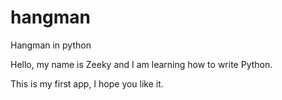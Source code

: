 # hangman
Hangman in python

Hello, my name is Zeeky and I am learning how to write Python.

This is my first app, I hope you like it.
